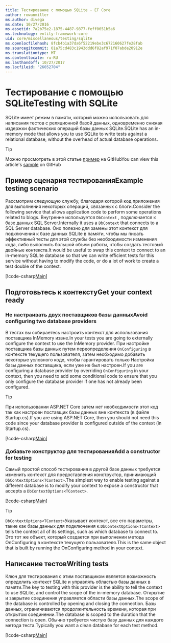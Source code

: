 ```yaml
---
title: Тестирование с помощью SQLite - EF Core
author: rowanmiller
ms.author: divega
ms.date: 10/27/2016
ms.assetid: 7a2b75e2-1875-4487-9877-feff0651b5a6
ms.technology: entity-framework-core
uid: core/miscellaneous/testing/sqlite
ms.openlocfilehash: 8fcb4b1a37da6f52219ebe3c672160627fe28fab
ms.sourcegitcommit: 01a75cd483c1943ddd6f82af971f07abde20912e
ms.translationtype: MT
ms.contentlocale: ru-RU
ms.lasthandoff: 10/27/2017
ms.locfileid: "26052704"
---
```

# <a name="testing-with-sqlite"></a><span data-ttu-id="a5c93-102">Тестирование с помощью SQLite</span><span class="sxs-lookup"><span data-stu-id="a5c93-102">Testing with SQLite</span></span>

<span data-ttu-id="a5c93-103">SQLite имеет режим в памяти, который можно использовать для написания тестов с реляционной базой данных, одновременно снижая издержки фактических операций базы данных SQLite.</span><span class="sxs-lookup"><span data-stu-id="a5c93-103">SQLite has an in-memory mode that allows you to use SQLite to write tests against a relational database, without the overhead of actual database operations.</span></span>

> [!TIP]  
> <span data-ttu-id="a5c93-104">Можно просмотреть в этой статье [пример](https://github.com/aspnet/EntityFramework.Docs/tree/master/samples/core/Miscellaneous/Testing) на GitHub</span><span class="sxs-lookup"><span data-stu-id="a5c93-104">You can view this article's [sample](https://github.com/aspnet/EntityFramework.Docs/tree/master/samples/core/Miscellaneous/Testing) on GitHub</span></span>

## <a name="example-testing-scenario"></a><span data-ttu-id="a5c93-105">Пример сценария тестирования</span><span class="sxs-lookup"><span data-stu-id="a5c93-105">Example testing scenario</span></span>

<span data-ttu-id="a5c93-106">Рассмотрим следующую службу, благодаря которой код приложения для выполнения некоторых операций, связанных с блоги.</span><span class="sxs-lookup"><span data-stu-id="a5c93-106">Consider the following service that allows application code to perform some operations related to blogs.</span></span> <span data-ttu-id="a5c93-107">Внутренне используется `DbContext` , подключается к базе данных SQL Server.</span><span class="sxs-lookup"><span data-stu-id="a5c93-107">Internally it uses a `DbContext` that connects to a SQL Server database.</span></span> <span data-ttu-id="a5c93-108">Оно полезно для замены этот контекст для подключения к базе данных SQLite в памяти, чтобы мы писать эффективный тесты для этой службы без необходимости изменения кода, либо выполнить большой объем работы, чтобы создать тестовый двойные контекста.</span><span class="sxs-lookup"><span data-stu-id="a5c93-108">It would be useful to swap this context to connect to an in-memory SQLite database so that we can write efficient tests for this service without having to modify the code, or do a lot of work to create a test double of the context.</span></span>

[!code-csharp[Main](../../../../samples/core/Miscellaneous/Testing/BusinessLogic/BlogService.cs)]

## <a name="get-your-context-ready"></a><span data-ttu-id="a5c93-109">Подготовьтесь к контексту</span><span class="sxs-lookup"><span data-stu-id="a5c93-109">Get your context ready</span></span>

### <a name="avoid-configuring-two-database-providers"></a><span data-ttu-id="a5c93-110">Не настраивать двух поставщиков базы данных</span><span class="sxs-lookup"><span data-stu-id="a5c93-110">Avoid configuring two database providers</span></span>

<span data-ttu-id="a5c93-111">В тестах вы собираетесь настроить контекст для использования поставщика InMemory извне.</span><span class="sxs-lookup"><span data-stu-id="a5c93-111">In your tests you are going to externally configure the context to use the InMemory provider.</span></span> <span data-ttu-id="a5c93-112">При настройке поставщика базы данных путем переопределения `OnConfiguring` в контексте текущего пользователя, затем необходимо добавить некоторые условного коде, чтобы гарантировать только Настройка базы данных поставщика, если уже не был настроен.</span><span class="sxs-lookup"><span data-stu-id="a5c93-112">If you are configuring a database provider by overriding `OnConfiguring` in your context, then you need to add some conditional code to ensure that you only configure the database provider if one has not already been configured.</span></span>

> [!TIP]  
> <span data-ttu-id="a5c93-113">При использовании ASP.NET Core затем нет необходимости этот код так как настроен поставщик базы данных вне контекста (в файле Startup.cs).</span><span class="sxs-lookup"><span data-stu-id="a5c93-113">If you are using ASP.NET Core, then you should not need this code since your database provider is configured outside of the context (in Startup.cs).</span></span>

[!code-csharp[Main](../../../../samples/core/Miscellaneous/Testing/BusinessLogic/BloggingContext.cs#OnConfiguring)]

### <a name="add-a-constructor-for-testing"></a><span data-ttu-id="a5c93-114">Добавьте конструктор для тестирования</span><span class="sxs-lookup"><span data-stu-id="a5c93-114">Add a constructor for testing</span></span>

<span data-ttu-id="a5c93-115">Самый простой способ тестирования в другой базе данных требуется изменить контекст для предоставления конструктор, принимающий `DbContextOptions<TContext>`.</span><span class="sxs-lookup"><span data-stu-id="a5c93-115">The simplest way to enable testing against a different database is to modify your context to expose a constructor that accepts a `DbContextOptions<TContext>`.</span></span>

[!code-csharp[Main](../../../../samples/core/Miscellaneous/Testing/BusinessLogic/BloggingContext.cs#Constructors)]

> [!TIP]  
> <span data-ttu-id="a5c93-116">`DbContextOptions<TContext>`Указывает контекст, все его параметры, такие как базы данных для подключения к.</span><span class="sxs-lookup"><span data-stu-id="a5c93-116">`DbContextOptions<TContext>` tells the context all of its settings, such as which database to connect to.</span></span> <span data-ttu-id="a5c93-117">Это тот же объект, который создается при выполнении метода OnConfiguring в контексте текущего пользователя.</span><span class="sxs-lookup"><span data-stu-id="a5c93-117">This is the same object that is built by running the OnConfiguring method in your context.</span></span>

## <a name="writing-tests"></a><span data-ttu-id="a5c93-118">Написание тестов</span><span class="sxs-lookup"><span data-stu-id="a5c93-118">Writing tests</span></span>

<span data-ttu-id="a5c93-119">Ключ для тестирования с этим поставщиком является возможность определить контекст SQLite и управлять областью базы данных в памяти.</span><span class="sxs-lookup"><span data-stu-id="a5c93-119">The key to testing with this provider is the ability to tell the context to use SQLite, and control the scope of the in-memory database.</span></span> <span data-ttu-id="a5c93-120">Открытие и закрытие соединения управляется области базы данных.</span><span class="sxs-lookup"><span data-stu-id="a5c93-120">The scope of the database is controlled by opening and closing the connection.</span></span> <span data-ttu-id="a5c93-121">Базы данных, ограничиваются продолжительность времени, которая при открытом соединении.</span><span class="sxs-lookup"><span data-stu-id="a5c93-121">The database is scoped to the duration that the connection is open.</span></span> <span data-ttu-id="a5c93-122">Обычно требуется чистую базу данных для каждого метода теста.</span><span class="sxs-lookup"><span data-stu-id="a5c93-122">Typically you want a clean database for each test method.</span></span>

[!code-csharp[Main](../../../../samples/core/Miscellaneous/Testing/TestProject/SQLite/BlogServiceTests.cs)]
